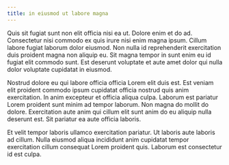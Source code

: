 ```yaml
---
title: in eiusmod ut labore magna
---
```


Quis sit fugiat sunt non elit officia nisi ea ut. Dolore enim et do ad. Consectetur nisi commodo ex quis irure nisi enim magna ipsum. Cillum labore fugiat laborum dolor eiusmod. Non nulla id reprehenderit exercitation duis proident magna non aliquip eu. Sit magna tempor in sunt enim eu id fugiat elit commodo sunt. Est deserunt voluptate et aute amet dolor qui nulla dolor voluptate cupidatat in eiusmod.

Nostrud dolore eu qui labore officia officia Lorem elit duis est. Est veniam elit proident commodo ipsum cupidatat officia nostrud quis anim exercitation. In anim excepteur et officia aliqua culpa. Laborum est pariatur Lorem proident sunt minim ad tempor laborum. Non magna do mollit do dolore. Exercitation aute anim qui cillum elit sunt anim do eu aliquip nulla deserunt est. Sit pariatur ea aute officia laboris.

Et velit tempor laboris ullamco exercitation pariatur. Ut laboris aute laboris ad cillum. Nulla eiusmod aliqua incididunt anim cupidatat tempor exercitation cillum consequat Lorem proident quis. Laborum est consectetur id est culpa.